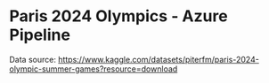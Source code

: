 # Paris 2024 Olympics - Azure Pipeline

Data source: 
https://www.kaggle.com/datasets/piterfm/paris-2024-olympic-summer-games?resource=download
